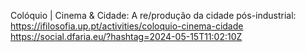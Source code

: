 Colóquio | Cinema & Cidade: A re/produção da cidade pós-industrial: https://ifilosofia.up.pt/activities/coloquio-cinema-cidade https://social.dfaria.eu/?hashtag=2024-05-15T11:02:10Z